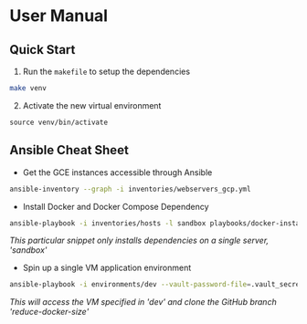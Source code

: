 # User Manual

## Quick Start
1. Run the `makefile` to setup the dependencies
```bash
make venv
```
2. Activate the new virtual environment
```
source venv/bin/activate
```

## Ansible Cheat Sheet
- Get the GCE instances accessible through Ansible
```bash
ansible-inventory --graph -i inventories/webservers_gcp.yml
```

- Install Docker and Docker Compose Dependency
```bash
ansible-playbook -i inventories/hosts -l sandbox playbooks/docker-install.yml
```
*This particular snippet only installs dependencies on a single server, 'sandbox'*

- Spin up a single VM application environment
```bash
ansible-playbook -i environments/dev --vault-password-file=.vault_secrets_pw playbooks/single_vm_setup.yml -e "github_branch=reduce-docker-size"
```
*This will access the VM specified in 'dev' and clone the GitHub branch 'reduce-docker-size'*